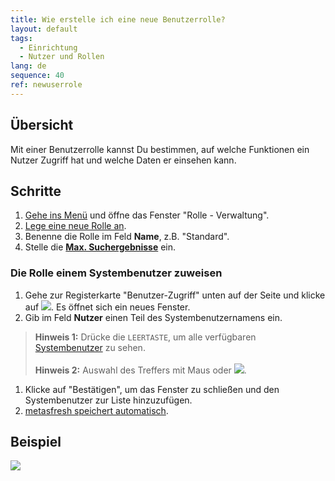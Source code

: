 ```yaml
---
title: Wie erstelle ich eine neue Benutzerrolle?
layout: default
tags:
  - Einrichtung
  - Nutzer und Rollen
lang: de
sequence: 40
ref: newuserrole
---
```


## Übersicht
Mit einer Benutzerrolle kannst Du bestimmen, auf welche Funktionen ein Nutzer Zugriff hat und welche Daten er einsehen kann.

## Schritte
1. [Gehe ins Menü](Menu) und öffne das Fenster "Rolle - Verwaltung".
1. [Lege eine neue Rolle an](Neuer_Datensatz_Fenster_Webui).
1. Benenne die Rolle im Feld **Name**, z.B. "Standard".
1. Stelle die [**Max. Suchergebnisse**](Max.Suchergebnisse_UserRole) ein.

### Die Rolle einem Systembenutzer zuweisen
1. Gehe zur Registerkarte "Benutzer-Zugriff" unten auf der Seite und klicke auf ![](assets/Neu_hinzufuegen_Button.png). Es öffnet sich ein neues Fenster.
1. Gib im Feld **Nutzer** einen Teil des Systembenutzernamens ein.
 >**Hinweis 1:** Drücke die `LEERTASTE`, um alle verfügbaren [Systembenutzer](Neuer_Systembenutzer) zu sehen.<br><br>
 >**Hinweis 2:** Auswahl des Treffers mit Maus oder ![](assets/Workflow_Auftrag_Bis_Rechnung_WebUI-73797.png).

1. Klicke auf "Bestätigen", um das Fenster zu schließen und den Systembenutzer zur Liste hinzuzufügen.
1. [metasfresh speichert automatisch](Speicheranzeige).

## Beispiel
![](assets/NeueBenutzerrolle.gif)
